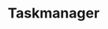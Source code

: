 ---
title: "Taskmanager"
description: "Tablica kanban do zarządzania zadaniami"
tech: ["React", "JavaScript", "Styled-Components", "Firebase"]
repository: "https://github.com/Pabiak/TaskManager/"
image: "/taskmanager.png"
imageAlt: "Zrzut ekranu projektu TaskManager"
order: 4
---